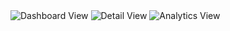  
 
<div class="grid grid-cols-1 sm:grid-cols-2 gap-4 mt-4">
  <img src="/projects/ayudaan/lecture1.png" alt="Dashboard View" class="rounded-lg shadow-md" />
  <img src="/projects/ayudaan/lecture1.png" alt="Detail View" class="rounded-lg shadow-md" />
  <img src="/projects/ayudaan/lecture1.png" alt="Analytics View" class="rounded-lg shadow-md" />
 
</div>

 